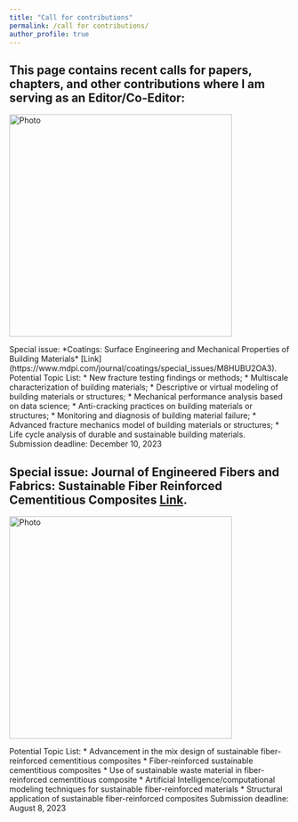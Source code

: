 ```yaml
---
title: "Call for contributions"
permalink: /call for contributions/
author_profile: true
---
```



## This page contains recent calls for papers, chapters, and other contributions where I am serving as an Editor/Co-Editor:
<p align="left">
  <img src="https://liaiusc.github.io/images/UAM.jpg?raw=true" alt="Photo" style="width: 400px;"/> 
</p> 
Special issue: *Coatings: Surface Engineering and Mechanical Properties of Building Materials* [Link](https://www.mdpi.com/journal/coatings/special_issues/M8HUBU2OA3).
Potential Topic List:
   * New fracture testing findings or methods;
   * Multiscale characterization of building materials;
   * Descriptive or virtual modeling of building materials or structures;
   * Mechanical performance analysis based on data science;
   * Anti-cracking practices on building materials or structures;
   * Monitoring and diagnosis of building material failure;
   * Advanced fracture mechanics model of building materials or structures;
   * Life cycle analysis of durable and sustainable building materials.
Submission deadline: December 10, 2023



Special issue: Journal of Engineered Fibers and Fabrics: Sustainable Fiber Reinforced Cementitious Composites [Link](https://journals.sagepub.com/page/jef/open-special-collections/sustainable-fiber-reinforced-cementitious-composites).
------
<p align="left">
  <img src="https://liaiusc.github.io/images/UAM.jpg?raw=true" alt="Photo" style="width: 400px;"/> 
</p>
Potential Topic List:
   * Advancement in the mix design of sustainable fiber-reinforced cementitious composites
   * Fiber-reinforced sustainable cementitious composites
   * Use of sustainable waste material in fiber-reinforced cementitious composite
   * Artificial Intelligence/computational modeling techniques for sustainable fiber-reinforced materials
   * Structural application of sustainable fiber-reinforced composites
Submission deadline: August 8, 2023
